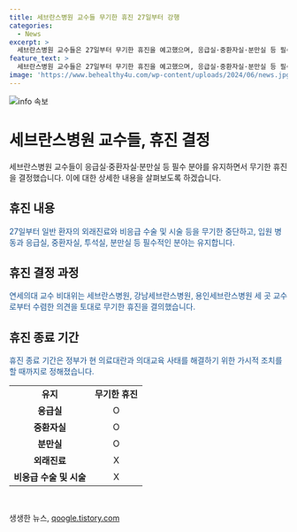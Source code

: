 ```yaml
---
title: 세브란스병원 교수들 무기한 휴진 27일부터 강행
categories:
  - News
excerpt: >
  세브란스병원 교수들은 27일부터 무기한 휴진을 예고했으며, 응급실·중환자실·분만실 등 필수 분야는 유지된다. 연세의대 교수 비대위는 개인 결정에 따른 휴진으로, 의료 대란과 의대교육 사태를 해결할 때까지 유지될 예정이라 밝혔다. 이에 따라 일반 환자의 외래진료와 수술은 중단될 전망이며, 이 판단은 우리나라 의료에 긍정적인 변화를 가져올 것으로 기대된다.
feature_text: >
  세브란스병원 교수들은 27일부터 무기한 휴진을 예고했으며, 응급실·중환자실·분만실 등 필수 분야는 유지된다. 연세의대 교수 비대위는 개인 결정에 따른 휴진으로, 의료 대란과 의대교육 사태를 해결할 때까지 유지될 예정이라 밝혔다. 이에 따라 일반 환자의 외래진료와 수술은 중단될 전망이며, 이 판단은 우리나라 의료에 긍정적인 변화를 가져올 것으로 기대된다.
image: 'https://www.behealthy4u.com/wp-content/uploads/2024/06/news.jpg'
---
```


<p><img src="https://www.behealthy4u.com/wp-content/uploads/2024/06/news.jpg" alt="info 속보" /></p>

<h1>세브란스병원 교수들, 휴진 결정</h1>

<p data-ke-size="size16">세브란스병원 교수들이 응급실·중환자실·분만실 등 필수 분야를 유지하면서 무기한 휴진을 결정했습니다. 이에 대한 상세한 내용을 살펴보도록 하겠습니다.</p>

<h2 data-ke-size="size26">휴진 내용</h2>

<p><span style="color: #1a5490;">27일부터 일반 환자의 외래진료와 비응급 수술 및 시술 등을 무기한 중단하고, 입원 병동과 응급실, 중환자실, 투석실, 분만실 등 필수적인 분야는 유지합니다.</span></p>

<h2 data-ke-size="size26">휴진 결정 과정</h2>

<p><span style="color: #1a5490;">연세의대 교수 비대위는 세브란스병원, 강남세브란스병원, 용인세브란스병원 세 곳 교수로부터 수렴한 의견을 토대로 무기한 휴진을 결의했습니다.</span></p>

<h2 data-ke-size="size26">휴진 종료 기간</h2>

<p><span style="color: #1a5490;">휴진 종료 기간은 정부가 현 의료대란과 의대교육 사태를 해결하기 위한 가시적 조치를 할 때까지로 정해졌습니다.</span></p>

<table width="624">
<tbody>
<tr>
<td style="text-align: center; height: 17px;"><b>유지</b></td>
<td style="text-align: center; height: 17px;"><b>무기한 휴진</b></td>
</tr>
<tr>
<td style="text-align: center; height: 17px;"><b>응급실</b></td>
<td style="text-align: center; height: 17px;">O</td>
</tr>
<tr>
<td style="text-align: center; height: 17px;"><b>중환자실</b></td>
<td style="text-align: center; height: 17px;">O</td>
</tr>
<tr>
<td style="text-align: center; height: 17px;"><b>분만실</b></td>
<td style="text-align: center; height: 17px;">O</td>
</tr>
<tr>
<td style="text-align: center; height: 17px;"><b>외래진료</b></td>
<td style="text-align: center; height: 17px;">X</td>
</tr>
<tr>
<td style="text-align: center; height: 17px;"><b>비응급 수술 및 시술</b></td>
<td style="text-align: center; height: 17px;">X</td>
</tr>
</tbody>
</table>

<p data-ke-size="size16">&nbsp;</p>
생생한 뉴스, <a href="https://qoogle.tistory.com" rel="dofollow">qoogle.tistory.com</a>


